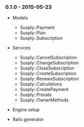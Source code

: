 ### 0.1.0 - 2015-05-23

* Models
  * Susply::Payment
  * Susply::Plan
  * Susply::Subscription

* Services
  * Susply::CancelSubscription
  * Susply::ChangeSubscription
  * Susply::CloseSubscription
  * Susply::CreateSubscription
  * Susply::RenewsSubscription
  * Susply::Calculations
  * Susply::CreatePayment
  * Susply::Prorate
  * Susply::OwnerMethods

* Engine setup
* Rails generator

